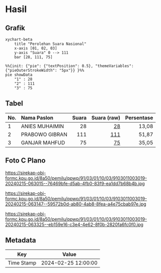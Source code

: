 # Hasil

## Grafik

```mermaid
xychart-beta
    title "Perolehan Suara Nasional"
    x-axis [01, 02, 03]
    y-axis "Suara" 0 --> 111
    bar [28, 111, 75]
```

```mermaid
%%{init: {"pie": {"textPosition": 0.5}, "themeVariables": {"pieOuterStrokeWidth": "5px"}} }%%
pie showData
    "1" : 28
    "2" : 111
    "3" : 75
```

## Tabel

| No. | Nama Paslon    | Suara | Suara (raw) | Persentase |
|:--- |:-------------- | -----:| -----------:| ----------:|
| 1   | ANIES MUHAIMIN | 28    | [28][p-1]   | 13,08      |
| 2   | PRABOWO GIBRAN | 111   | [111][p-2]  | 51,87      |
| 3   | GANJAR MAHFUD  | 75    | [75][p-3]   | 35,05      |


[p-1]: https://github.com/gigit-pemilu/pemilu-2024/blob/main/pilpres/hitung-suara/sub/91-papua/sub/03-jayapura/sub/01-sentani/sub/1003-hinekombe/sub/019-tps/sub/paslon-1.txt
[p-2]: https://github.com/gigit-pemilu/pemilu-2024/blob/main/pilpres/hitung-suara/sub/91-papua/sub/03-jayapura/sub/01-sentani/sub/1003-hinekombe/sub/019-tps/sub/paslon-2.txt
[p-3]: https://github.com/gigit-pemilu/pemilu-2024/blob/main/pilpres/hitung-suara/sub/91-papua/sub/03-jayapura/sub/01-sentani/sub/1003-hinekombe/sub/019-tps/sub/paslon-3.txt

## Foto C Plano

https://sirekap-obj-formc.kpu.go.id/8a50/pemilu/ppwp/91/03/01/10/03/9103011003019-20240215-063015--76469bfe-d5ab-4fb0-83f9-ea1dd7b68b4b.jpg

https://sirekap-obj-formc.kpu.go.id/8a50/pemilu/ppwp/91/03/01/10/03/9103011003019-20240215-063147--59572b0d-ab80-4ab8-8fea-a4e75cbab97e.jpg

https://sirekap-obj-formc.kpu.go.id/8a50/pemilu/ppwp/91/03/01/10/03/9103011003019-20240215-063325--eb159e16-c3e4-4e62-8f0b-2820fa6fc0f0.jpg


## Metadata

| Key        | Value               |
| ---------- | ------------------- |
| Time Stamp | 2024-02-25 12:00:00 |



